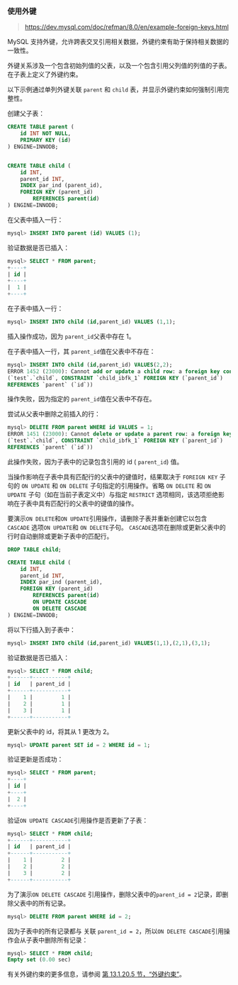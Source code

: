 ### 使用外键

>https://dev.mysql.com/doc/refman/8.0/en/example-foreign-keys.html

MySQL 支持外键，允许跨表交叉引用相关数据，外键约束有助于保持相关数据的一致性。

外键关系涉及一个包含初始列值的父表，以及一个包含引用父列值的列值的子表。在子表上定义了外键约束。

以下示例通过单列外键关联 `parent` 和 `child` 表，并显示外键约束如何强制引用完整性。

创建父子表：

```sql
CREATE TABLE parent (
    id INT NOT NULL,
    PRIMARY KEY (id)
) ENGINE=INNODB;


CREATE TABLE child (
    id INT,
    parent_id INT,
    INDEX par_ind (parent_id),
    FOREIGN KEY (parent_id)
        REFERENCES parent(id)
) ENGINE=INNODB;
```

在父表中插入一行：

```sql
mysql> INSERT INTO parent (id) VALUES (1);
```

验证数据是否已插入：

```sql
mysql> SELECT * FROM parent;
+----+
| id |
+----+
|  1 |
+----+
```

在子表中插入一行：

```sql
mysql> INSERT INTO child (id,parent_id) VALUES (1,1);
```

插入操作成功，因为 `parent_id`父表中存在 1。

在子表中插入一行，其 `parent_id`值在父表中不存在：

```sql
mysql> INSERT INTO child (id,parent_id) VALUES(2,2);
ERROR 1452 (23000): Cannot add or update a child row: a foreign key constraint fails
(`test`.`child`, CONSTRAINT `child_ibfk_1` FOREIGN KEY (`parent_id`)
REFERENCES `parent` (`id`))
```

操作失败，因为指定的 `parent_id`值在父表中不存在。

尝试从父表中删除之前插入的行：

```sql
mysql> DELETE FROM parent WHERE id VALUES = 1;
ERROR 1451 (23000): Cannot delete or update a parent row: a foreign key constraint fails
(`test`.`child`, CONSTRAINT `child_ibfk_1` FOREIGN KEY (`parent_id`)
REFERENCES `parent` (`id`))
```

此操作失败，因为子表中的记录包含引用的 id ( `parent_id`) 值。

当操作影响在子表中具有匹配行的父表中的键值时，结果取决于 `FOREIGN KEY` 子句的 `ON UPDATE` 和  `ON DELETE` 子句指定的引用操作。省略 `ON DELETE` 和 `ON UPDATE` 子句（如在当前子表定义中）与指定 `RESTRICT` 选项相同，该选项拒绝影响在子表中具有匹配行的父表中的键值的操作。

要演示`ON DELETE`和`ON UPDATE`引用操作，请删除子表并重新创建它以包含  `CASCADE` 选项`ON UPDATE`和 `ON DELETE`子句。 `CASCADE`选项在删除或更新父表中的行时自动删除或更新子表中的匹配行。

```sql
DROP TABLE child;

CREATE TABLE child (
    id INT,
    parent_id INT,
    INDEX par_ind (parent_id),
    FOREIGN KEY (parent_id)
        REFERENCES parent(id)
        ON UPDATE CASCADE
        ON DELETE CASCADE
) ENGINE=INNODB;
```

将以下行插入到子表中：

```sql
mysql> INSERT INTO child (id,parent_id) VALUES(1,1),(2,1),(3,1);
```

验证数据是否已插入：

```sql
mysql> SELECT * FROM child;
+------+-----------+
| id   | parent_id |
+------+-----------+
|    1 |         1 |
|    2 |         1 |
|    3 |         1 |
+------+-----------+
```

更新父表中的 id，将其从 1 更改为 2。

```sql
mysql> UPDATE parent SET id = 2 WHERE id = 1;
```

验证更新是否成功：

```sql
mysql> SELECT * FROM parent;
+----+
| id |
+----+
|  2 |
+----+
```

验证`ON UPDATE CASCADE`引用操作是否更新了子表：

```sql
mysql> SELECT * FROM child;
+------+-----------+
| id   | parent_id |
+------+-----------+
|    1 |         2 |
|    2 |         2 |
|    3 |         2 |
+------+-----------+
```

为了演示`ON DELETE CASCADE` 引用操作，删除父表中的`parent_id = 2`记录，即删除父表中的所有记录。

```sql
mysql> DELETE FROM parent WHERE id = 2;
```

因为子表中的所有记录都与 关联 `parent_id = 2`，所以`ON DELETE CASCADE`引用操作会从子表中删除所有记录：

```sql
mysql> SELECT * FROM child;
Empty set (0.00 sec)
```

有关外键约束的更多信息，请参阅 [第 13.1.20.5 节，“外键约束”](https://dev.mysql.com/doc/refman/8.0/en/create-table-foreign-keys.html)。
